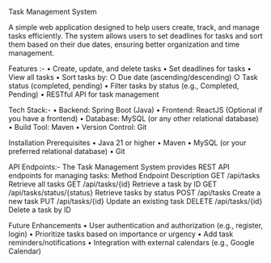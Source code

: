 Task Management System

A simple web application designed to help users create, track, and manage tasks efficiently. The system allows users to set deadlines for tasks and sort them based on their due dates, ensuring better organization and time management.

Features :-
	• Create, update, and delete tasks
	• Set deadlines for tasks
	• View all tasks
	• Sort tasks by:
		○ Due date (ascending/descending)
		○ Task status (completed, pending)
	• Filter tasks by status (e.g., Completed, Pending)
	• RESTful API for task management
	
Tech Stack:-
	• Backend: Spring Boot (Java)
	• Frontend: ReactJS (Optional if you have a frontend)
	• Database: MySQL (or any other relational database)
	• Build Tool: Maven
	• Version Control: Git
	
Installation
Prerequisites
	• Java 21 or higher
	• Maven
	• MySQL (or your preferred relational database)
	• Git

API Endpoints:-
The Task Management System provides REST API endpoints for managing tasks:
Method	     Endpoint	                                 Description
GET	         /api/tasks	                            Retrieve all tasks
GET	         /api/tasks/{id}	                      Retrieve a task by ID
GET	         /api/tasks/status/{status}	            Retrieve tasks by status
POST	       /api/tasks	                            Create a new task
PUT	         /api/tasks/{id}	                      Update an existing task
DELETE	     /api/tasks/{id}	                      Delete a task by ID

Future Enhancements
	• User authentication and authorization (e.g., register, login)
	• Prioritize tasks based on importance or urgency
	• Add task reminders/notifications
	• Integration with external calendars (e.g., Google Calendar)


